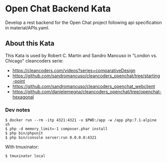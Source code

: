 # Open Chat Backend Kata

Develop a rest backend for the Open Chat project following api specification in material/APIs.yaml.

## About this Kata

This Kata is used by Robert C. Martin and Sandro Mancuso in "London vs. Chicago" cleancoders serie:

* https://cleancoders.com/videos?series=comparativeDesign
* https://github.com/sandromancuso/cleancoders_openchat/tree/starting-point
* https://github.com/sandromancuso/cleancoders_openchat_webclient
* https://github.com/danielemegna/cleancoders_openchat/tree/openchat-hexagonal

### Dev notes

```
$ docker run --rm -itp 4321:4321 -v $PWD:/app -w /app php:7.1-alpine sh
$ php -d memory_limit=-1 composer.phar install
$ php bin/phpunit
$ php bin/console server:run 0.0.0.0:4321
```

With tmuxinator:
```
$ tmuxinator local
```
